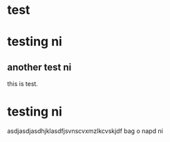 # test

# testing ni
## another test ni
this is test.
# testing ni

asdjasdjasdhjklasdfjsvnscvxmzlkcvskjdf
bag o napd ni